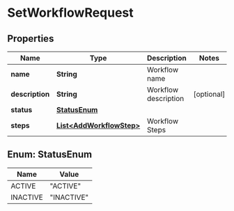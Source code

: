 

# SetWorkflowRequest


## Properties

| Name | Type | Description | Notes |
|------------ | ------------- | ------------- | -------------|
|**name** | **String** | Workflow name |  |
|**description** | **String** | Workflow description |  [optional] |
|**status** | [**StatusEnum**](#StatusEnum) |  |  |
|**steps** | [**List&lt;AddWorkflowStep&gt;**](AddWorkflowStep.md) | Workflow Steps |  |



## Enum: StatusEnum

| Name | Value |
|---- | -----|
| ACTIVE | &quot;ACTIVE&quot; |
| INACTIVE | &quot;INACTIVE&quot; |



